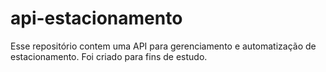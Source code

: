 # api-estacionamento
Esse repositório contem uma API para gerenciamento e automatização de estacionamento. Foi criado para fins de estudo.

